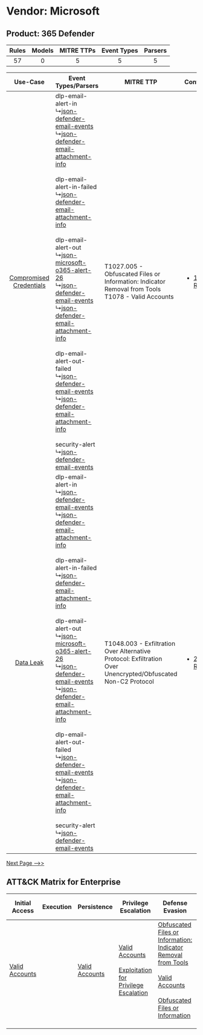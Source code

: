 Vendor: Microsoft
=================
Product: 365 Defender
---------------------
| Rules | Models | MITRE TTPs | Event Types | Parsers |
|:-----:|:------:|:----------:|:-----------:|:-------:|
|  57   |   0    |     5      |      5      |    5    |

|    Use-Case    | Event Types/Parsers    | MITRE TTP    | Content    |
|:----:| ---- | ---- | ---- |
| [Compromised Credentials](../../../UseCases/uc_compromised_credentials.md) |  dlp-email-alert-in<br> ↳[json-defender-email-events](Ps/pC_jsondefenderemailevents.md)<br> ↳[json-defender-email-attachment-info](Ps/pC_jsondefenderemailattachmentinfo.md)<br><br> dlp-email-alert-in-failed<br> ↳[json-defender-email-attachment-info](Ps/pC_jsondefenderemailattachmentinfo.md)<br><br> dlp-email-alert-out<br> ↳[json-microsoft-o365-alert-26](Ps/pC_jsonmicrosofto365alert26.md)<br> ↳[json-defender-email-events](Ps/pC_jsondefenderemailevents.md)<br> ↳[json-defender-email-attachment-info](Ps/pC_jsondefenderemailattachmentinfo.md)<br><br> dlp-email-alert-out-failed<br> ↳[json-defender-email-events](Ps/pC_jsondefenderemailevents.md)<br> ↳[json-defender-email-attachment-info](Ps/pC_jsondefenderemailattachmentinfo.md)<br><br> security-alert<br> ↳[json-defender-email-events](Ps/pC_jsondefenderemailevents.md)<br> | T1027.005 - Obfuscated Files or Information: Indicator Removal from Tools<br>T1078 - Valid Accounts<br>          | [<ul><li>18 Rules</li></ul>](RM/r_m_microsoft_365_defender_Compromised_Credentials.md) |
|    [Data Leak](../../../UseCases/uc_data_leak.md)    |  dlp-email-alert-in<br> ↳[json-defender-email-events](Ps/pC_jsondefenderemailevents.md)<br> ↳[json-defender-email-attachment-info](Ps/pC_jsondefenderemailattachmentinfo.md)<br><br> dlp-email-alert-in-failed<br> ↳[json-defender-email-attachment-info](Ps/pC_jsondefenderemailattachmentinfo.md)<br><br> dlp-email-alert-out<br> ↳[json-microsoft-o365-alert-26](Ps/pC_jsonmicrosofto365alert26.md)<br> ↳[json-defender-email-events](Ps/pC_jsondefenderemailevents.md)<br> ↳[json-defender-email-attachment-info](Ps/pC_jsondefenderemailattachmentinfo.md)<br><br> dlp-email-alert-out-failed<br> ↳[json-defender-email-events](Ps/pC_jsondefenderemailevents.md)<br> ↳[json-defender-email-attachment-info](Ps/pC_jsondefenderemailattachmentinfo.md)<br><br> security-alert<br> ↳[json-defender-email-events](Ps/pC_jsondefenderemailevents.md)<br> | T1048.003 - Exfiltration Over Alternative Protocol: Exfiltration Over Unencrypted/Obfuscated Non-C2 Protocol<br> | [<ul><li>29 Rules</li></ul>](RM/r_m_microsoft_365_defender_Data_Leak.md)    |
[Next Page -->>](2_ds_microsoft_365_defender.md)

ATT&CK Matrix for Enterprise
----------------------------
| Initial Access                                                      | Execution | Persistence                                                         | Privilege Escalation                                                                                                                                          | Defense Evasion                                                                                                                                                                                                                                                               | Credential Access | Discovery | Lateral Movement | Collection | Command and Control | Exfiltration                                                                                                                                                                                                                                         | Impact |
| ------------------------------------------------------------------- | --------- | ------------------------------------------------------------------- | ------------------------------------------------------------------------------------------------------------------------------------------------------------- | ----------------------------------------------------------------------------------------------------------------------------------------------------------------------------------------------------------------------------------------------------------------------------- | ----------------- | --------- | ---------------- | ---------- | ------------------- | ---------------------------------------------------------------------------------------------------------------------------------------------------------------------------------------------------------------------------------------------------- | ------ |
| [Valid Accounts](https://attack.mitre.org/techniques/T1078)<br><br> |           | [Valid Accounts](https://attack.mitre.org/techniques/T1078)<br><br> | [Valid Accounts](https://attack.mitre.org/techniques/T1078)<br><br>[Exploitation for Privilege Escalation](https://attack.mitre.org/techniques/T1068)<br><br> | [Obfuscated Files or Information: Indicator Removal from Tools](https://attack.mitre.org/techniques/T1027/005)<br><br>[Valid Accounts](https://attack.mitre.org/techniques/T1078)<br><br>[Obfuscated Files or Information](https://attack.mitre.org/techniques/T1027)<br><br> |                   |           |                  |            |                     | [Exfiltration Over Alternative Protocol](https://attack.mitre.org/techniques/T1048)<br><br>[Exfiltration Over Alternative Protocol: Exfiltration Over Unencrypted/Obfuscated Non-C2 Protocol](https://attack.mitre.org/techniques/T1048/003)<br><br> |        |